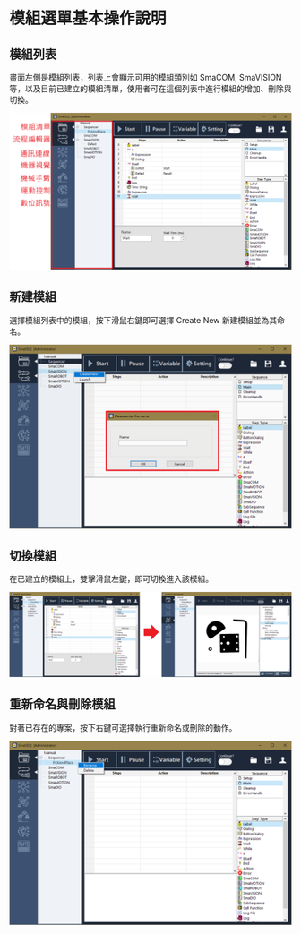 # 模組選單基本操作說明

## 模組列表

畫面左側是模組列表，列表上會顯示可用的模組類別如 SmaCOM, SmaVISION 等，以及目前已建立的模組清單，使用者可在這個列表中進行模組的增加、刪除與切換。

![&#x6A21;&#x7D44;&#x5217;&#x8868;](../.gitbook/assets/modulelist2%20%281%29.png)

## 新建模組

選擇模組列表中的模組，按下滑鼠右鍵即可選擇 Create New 新建模組並為其命名。

![&#x65B0;&#x5EFA;&#x6A21;&#x7D44;](../.gitbook/assets/modulecreate_combine.PNG)

## 切換模組

在已建立的模組上，雙擊滑鼠左鍵，即可切換進入該模組。

![&#x6A21;&#x7D44;&#x9593;&#x5207;&#x63DB;](../.gitbook/assets/moduleswitch_combine_2.PNG)

## 重新命名與刪除模組

對著已存在的專案，按下右鍵可選擇執行重新命名或刪除的動作。

![&#x91CD;&#x65B0;&#x547D;&#x540D;&#x8207;&#x522A;&#x9664;&#x6A21;&#x7D44;](../.gitbook/assets/modulerename.PNG)

